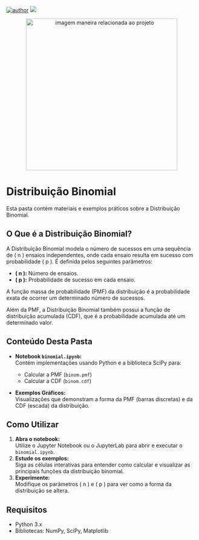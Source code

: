 [![author](https://img.shields.io/badge/author-Paola_Silva-red.svg)]([https://www.linkedin.com/in/paolaufsj/]([https://www.linkedin.com/in/paolaufsj/](https://www.linkedin.com/in/paolaufsj/))) [![](https://img.shields.io/badge/python-3.11+-blue.svg)](https://www.python.org/downloads/release/python-365/) 

<p align="center">
  <img src="https://images.unsplash.com/photo-1454165804606-c3d57bc86b40?ixid=MnwxMjA3fDB8MHxwaG90by1wYWdlfHx8fGVufDB8fHx8&ixlib=rb-1.2.1&auto=format&fit=crop&w=1050&q=80" alt="imagem maneira relacionada ao projeto"height=400px >
</p>

# Distribuição Binomial

Esta pasta contém materiais e exemplos práticos sobre a Distribuição Binomial.

## O Que é a Distribuição Binomial?

A Distribuição Binomial modela o número de sucessos em uma sequência de \( n \) ensaios independentes, onde cada ensaio resulta em sucesso com probabilidade \( p \). É definida pelos seguintes parâmetros:

- **\( n \):** Número de ensaios.
- **\( p \):** Probabilidade de sucesso em cada ensaio.

A função massa de probabilidade (PMF) da distribuição é a probabilidade exata de ocorrer um determinado número de sucessos.

Além da PMF, a Distribuição Binomial também possui a função de distribuição acumulada (CDF), que é a probabilidade acumulada até um determinado valor.  

## Conteúdo Desta Pasta

- **Notebook `binomial.ipynb`:**  
  Contém implementações usando Python e a biblioteca SciPy para:
  - Calcular a PMF (`binom.pmf`)
  - Calcular a CDF (`binom.cdf`)
  
- **Exemplos Gráficos:**  
  Visualizações que demonstram a forma da PMF (barras discretas) e da CDF (escada) da distribuição.

## Como Utilizar

1. **Abra o notebook:**  
   Utilize o Jupyter Notebook ou o JupyterLab para abrir e executar o `binomial.ipynb`.
2. **Estude os exemplos:**  
   Siga as células interativas para entender como calcular e visualizar as principais funções da distribuição binomial.
3. **Experimente:**  
   Modifique os parâmetros \( n \) e \( p \) para ver como a forma da distribuição se altera.

## Requisitos

- Python 3.x
- Bibliotecas: NumPy, SciPy, Matplotlib
